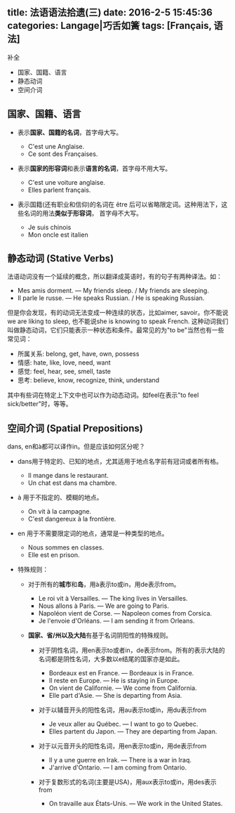 title: 法语语法拾遗(三)
date: 2016-2-5 15:45:36
categories: Langage|巧舌如簧
tags: [Français, 语法]
---

补全

* 国家、国籍、语言
* 静态动词
* 空间介词


<!-- more -->

## 国家、国籍、语言

* 表示**国家、国籍的名词**，首字母大写。

	- C'est une Anglaise.
	- Ce sont des Françaises.


* 表示**国家的形容词**和表示**语言的名词**，首字母不用大写。

	- C'est une voiture anglaise.
	- Elles parlent français.


* 表示国籍(还有职业和信仰)的名词在 être 后可以省略限定词。这种用法下，这些名词的用法**类似于形容词**， 首字母不大写。

	- Je suis chinois
	- Mon oncle est italien

## 静态动词 (Stative Verbs)

法语动词没有一个延续的概念，所以翻译成英语时，有的句子有两种译法。如：

* Mes amis dorment. — My friends sleep. / My friends are sleeping.
* Il parle le russe. — He speaks Russian. / He is speaking Russian.

但是你会发现，有的动词无法变成一种连续的状态，比如aimer, savoir。你不能说we are liking to sleep, 也不能说she is knowing to speak French. 这种动词我们叫做静态动词，它们只能表示一种状态和条件。最常见的为"to be"当然也有一些常见词：

* 所属关系: belong, get, have, own, possess
* 情感: hate, like, love, need, want
* 感觉: feel, hear, see, smell, taste
* 思考: believe, know, recognize, think, understand

其中有些词在特定上下文中也可以作为动态动词。如feel在表示"to feel sick/better"时，等等。

## 空间介词 (Spatial Prepositions)

dans, en和à都可以译作in。但是应该如何区分呢？

* dans用于特定的、已知的地点，尤其适用于地点名字前有冠词或者所有格。
	
	- Il mange dans le restaurant.
	- Un chat est dans ma chambre.


* à 用于不指定的、模糊的地点。

	- On vit à la campagne.
	- C'est dangereux à la frontière.

* en 用于不需要限定词的地点，通常是一种类型的地点。

	- Nous sommes en classes.
	- Elle est en prison.

* 特殊规则：

	* 对于所有的**城市**和**岛**，用à表示to或in，用de表示from。

		- Le roi vit à Versailles. — The king lives in Versailles.
		- Nous allons à Paris. — We are going to Paris.
		- Napoléon vient de Corse. — Napoleon comes from Corsica.
		- Je l'envoie d'Orléans. — I am sending it from Orleans.


	* **国家、省/州以及大陆**有基于名词阴阳性的特殊规则。

		* 对于阴性名词，用en表示to或者in，de表示from。所有的表示大陆的名词都是阴性名词，大多数以e结尾的国家亦是如此。

			- Bordeaux est en France. — Bordeaux is in France.
			- Il reste en Europe. — He is staying in Europe.
			- On vient de Californie. — We come from California.
			- Elle part d'Asie. — She is departing from Asia.


		* 对于以辅音开头的阳性名词，用au表示to或in，用du表示from

			- Je veux aller au Québec. — I want to go to Quebec.
			- Elles partent du Japon. — They are departing from Japan.


		* 对于以元音开头的阳性名词，用en表示to或in，用de表示from

			- Il y a une guerre en Irak. — There is a war in Iraq.
			- J'arrive d'Ontario. — I am coming from Ontario.


		* 对于复数形式的名词(主要是USA)，用aux表示to或in，用des表示from

			- On travaille aux États-Unis. — We work in the United States.